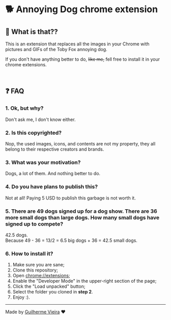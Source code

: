 # 🐕 Annoying Dog chrome extension

## 🤦 What is that??
This is an extension that replaces all the images in your Chrome with pictures and GIFs of the Toby Fox annoying dog.

If you don't have anything better to do, <s>like me,</s> fell free to install it in your chrome extensions.

<br />

## ❓ FAQ

### 1. Ok, but why?
Don't ask me, I don't know either.

### 2. Is this copyrighted?
Nop, the used images, icons, and contents are not my property, they all belong to their respective creators and brands.

### 3. What was your motivation?
Dogs, a lot of them. And nothing better to do.

### 4. Do you have plans to publish this?
Not at all! Paying 5 USD to publish this garbage is not worth it.

### 5. There are 49 dogs signed up for a dog show. There are 36 more small dogs than large dogs. How many small dogs have signed up to compete?
42.5 dogs.\
Because 49 - 36 = 13/2 = 6.5 big dogs + 36 = 42.5 small dogs.

### 6. How to install it?
1. Make sure you are sane;
2. Clone this repository;
3. Open [chrome://extensions](chrome://extensions);
4. Enable the "Developer Mode" in the upper-right section of the page;
5. Click the "Load unpacked" button;
6. Select the folder you cloned in **step 2**.
7. Enjoy :).

----

Made by [Guilherme Vieira](https://github.com/GuiVPW) ❤️